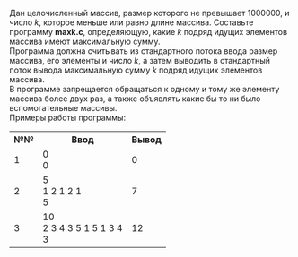 <p>Дан целочисленный массив, размер которого не превышает 1000000, и число <em>k</em>, которое меньше или равно длине массива. Составьте программу <strong>maxk.c</strong>, определяющую, какие <em>k</em> подряд идущих элементов массива имеют максимальную сумму.<br>
Программа должна считывать из стандартного потока ввода размер массива, его элементы и число <em>k</em>, а затем выводить в стандартный поток вывода максимальную сумму <em>k</em> подряд идущих элементов массива.<br>
В программе запрещается обращаться к одному и тому же элементу массива более двух раз, а также объявлять какие бы то ни было вспомогательные массивы.<br>
Примеры работы программы:</p>
<table class="tg">
  <tr>
    <th class="tg-0pky">№№</th>
    <th class="tg-0pky">Ввод</th>
    <th class="tg-0pky">Вывод</th>
  </tr>
  <tr>
    <td class="tg-0pky">1</td>
    <td class="tg-0pky">0<br>0</td>
    <td class="tg-0pky">0</td>
  </tr>
  <tr>
    <td class="tg-0pky">2</td>
    <td class="tg-0pky">5 <br>1 2 1 2 1 <br>5</td>
    <td class="tg-0pky">7</td>
  </tr>
  <tr>
    <td class="tg-0pky">3</td>
    <td class="tg-0pky">10 <br>2 3 4 3 5 1 5 1 3 4 <br>3</td>
    <td class="tg-0pky">12</td>
  </tr>
</table>
